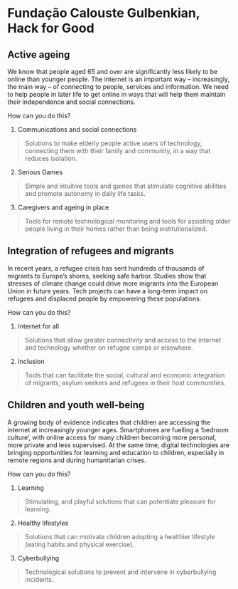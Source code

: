 # Fundação Calouste Gulbenkian, Hack for Good

## Active ageing

We know that people aged 65 and over are significantly less likely to be online than younger people. The internet is an important way – increasingly, the main way – of connecting to people, services and information. We need to help people in later life to get online in ways that will help them maintain their independence and social connections.

How can you do this?

1. Communications and social connections

> Solutions to make elderly people active users of technology, connecting them with their family and community, in a way that reduces isolation.

2. Serious Games

> Simple and intuitive tools and games that stimulate cognitive abilities and promote autonomy in daily life tasks. 

3. Caregivers and ageing in place 

> Tools for remote technological monitoring and tools for assisting older people living in their homes rather than being institutionalized.

## Integration of refugees and migrants

In recent years, a refugee crisis has sent hundreds of thousands of migrants to Europe’s shores, seeking safe harbor. Studies show that stresses of climate change could drive more migrants into the European Union in future years. Tech projects can have a long-term impact on refugees and displaced people by empowering these populations.

How can you do this?

1. Internet for all

> Solutions that allow greater connectivity and access to the internet and technology whether on refugee camps or elsewhere. 

2. Inclusion

> Tools that can facilitate the social, cultural and economic integration of migrants, asylum seekers and refugees in their host communities.

## Children and youth well-being

A growing body of evidence indicates that children are accessing the internet at increasingly younger ages. Smartphones are fuelling a ‘bedroom culture’, with online access for many children becoming more personal, more private and less supervised. At the same time, digital technologies are bringing opportunities for learning and education to children, especially in remote regions and during humanitarian crises.

How can you do this?

1. Learning

> Stimulating, and playful solutions that can potentiate pleasure for learning.

2. Healthy lifestyles

> Solutions that can motivate children adopting a healthier lifestyle (eating habits and physical exercise). 

3. Cyberbullying

> Technological solutions to prevent and intervene in cyberbullying incidents.

